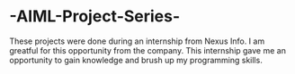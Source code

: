 # -AIML-Project-Series-
These projects were done during an internship from Nexus Info. 
I am greatful for this opportunity from the company. 
This internship gave me an opportunity to gain knowledge and brush up my programming skills. 
